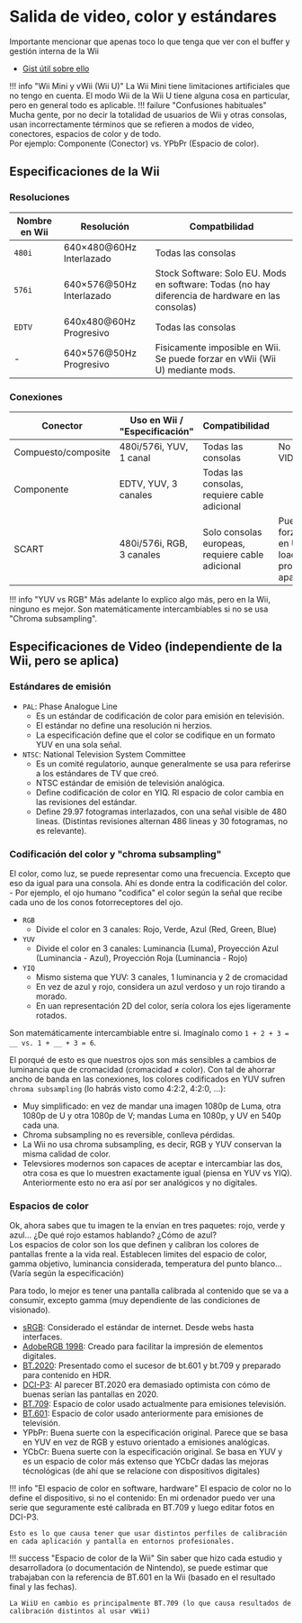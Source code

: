 # Salida de video, color y estándares

Importante mencionar que apenas toco lo que tenga que ver con el buffer y gestión interna de la Wii
- [Gist útil sobre ello](https://gist.github.com/vaguerant/eb9c7fba35f118ccb32c5df22b2b0f35)

!!! info "Wii Mini y vWii (Wii U)"
    La Wii Mini tiene limitaciones artificiales que no tengo en cuenta.
    El modo Wii de la Wii U tiene alguna cosa en particular, pero en general todo es aplicable.
!!! failure "Confusiones habituales"
    Mucha gente, por no decir la totalidad de usuarios de Wii y otras consolas, usan incorrectamente términos que se refieren a modos de video, conectores, espacios de color y de todo.  
    Por ejemplo: Componente (Conector) vs. YPbPr (Espacio de color).

## Especificaciones de la Wii

### Resoluciones
| Nombre en Wii | Resolución | Compatbilidad |
| ---           | ---        | ---   |
| ``480i``      | 640×480@60Hz Interlazado  | Todas las consolas
| ``576i``      | 640×576@50Hz Interlazado  | Stock Software: Solo EU. Mods en software: Todas (no hay diferencia de hardware en las consolas)
| ``EDTV``      | 640x480@60Hz Progresivo   | Todas las consolas
| -             | 640×576@50Hz Progresivo   | Fisicamente imposible en Wii. Se puede forzar en vWii (Wii U) mediante mods.

### Conexiones
| Conector | Uso en Wii / "Especificación"  | Compatibilidad    | Notas |
| ---      | ---                            | ---               | ---   |
| Compuesto/composite | 480i/576i, YUV, 1 canal     | Todas las consolas | No es S-VIDEO
| Componente          | EDTV, YUV, 3 canales        | Todas las consolas, requiere cable adicional |
| SCART               | 480i/576i, RGB, 3 canales   | Solo consolas europeas, requiere cable adicional | Puede forzarse 480p en USB loaders sin problemas aparentemente

!!! info "YUV vs RGB"
    Más adelante lo explico algo más, pero en la Wii, ninguno es mejor. Son matemáticamente intercambiables si no se usa "Chroma subsampling".

## Especificaciones de Video (independiente de la Wii, pero se aplica)

### Estándares de emisión
- ``PAL``: Phase Analogue Line
    - Es un estándar de codificación de color para emisión en televisión.
    - El estándar no define una resolución ni herzios.
    - La especificación define que el color se codifique en un formato YUV en una sola señal.
- ``NTSC``: National Television System Committee
    - Es un comité regulatorio, aunque generalmente se usa para referirse a los estándares de TV que creó.
    - NTSC estándar de emisión de televisión analógica.
    - Define codificación de color en YIQ. Rl espacio de color cambia en las revisiones del estándar.
    - Define 29.97 fotogramas interlazados, con una señal visible de 480 lineas. (Distintas revisiones alternan 486 lineas y 30 fotogramas, no es relevante).

### Codificación del color y "chroma subsampling"
El color, como luz, se puede representar como una frecuencia. Excepto que eso da igual para una consola. Ahí es donde entra la codificación del color.
    - Por ejemplo, el ojo humano "codifica" el color según la señal que recibe cada uno de los conos fotorreceptores del ojo.

- ``RGB``
    - Divide el color en 3 canales: Rojo, Verde, Azul (Red, Green, Blue)
- ``YUV``
    - Divide el color en 3 canales: Luminancia (Luma), Proyección Azul (Luminancia - Azul), Proyección Roja (Luminancia - Rojo)
- ``YIQ``
    - Mismo sistema que YUV: 3 canales, 1 luminancia y 2 de cromacidad
    - En vez de azul y rojo, considera un azul verdoso y un rojo tirando a morado.
    - En uan representación 2D del color, sería colora los ejes ligeramente rotados.

Son matemáticamente intercambiable entre si. Imagínalo como ``1 + 2 + 3 = __ vs. 1 + __ + 3 = 6``.

El porqué de esto es que nuestros ojos son más sensibles a cambios de luminancia que de cromacidad (cromacidad ≠ color).
Con tal de ahorrar ancho de banda en las conexiones, los colores codificados en YUV sufren ``chroma subsampling`` (lo habrás visto como 4:2:2, 4:2:0, ...):  

- Muy simplificado: en vez de mandar una imagen 1080p de Luma, otra 1080p de U y otra 1080p de V; mandas Luma en 1080p, y UV en 540p cada una.  
- Chroma subsampling no es reversible, conlleva pérdidas.  
- La Wii no usa chroma subsampling, es decir, RGB y YUV conservan la misma calidad de color.  
- Televsiores modernos son capaces de aceptar e intercambiar las dos, otra cosa es que lo muestren exactamente igual (piensa en YUV vs YIQ). Anteriormente esto no era así por ser analógicos y no digitales.  

### Espacios de color
Ok, ahora sabes que tu imagen te la envían en tres paquetes: rojo, verde y azul... ¿De qué rojo estamos hablando? ¿Cómo de azul?  
Los espacios de color son los que definen y calibran los colores de pantallas frente a la vida real. Establecen limites del espacio de color, gamma objetivo, luminancia considerada, temperatura del punto blanco... (Varía según la especificación)

Para todo, lo mejor es tener una pantalla calibrada al contenido que se va a consumir, excepto gamma (muy dependiente de las condiciones de visionado).

- [sRGB](https://www.color.org/chardata/rgb/srgb.xalter): Considerado el estándar de internet. Desde webs hasta interfaces.
- [AdobeRGB 1998](https://www.color.org/chardata/rgb/adobergb.xalter): Creado para facilitar la impresión de elementos digitales.
- [BT.2020](https://www.color.org/chardata/rgb/BT2020.xalter): Presentado como el sucesor de bt.601 y bt.709 y preparado para contenido en HDR.
- [DCI-P3](https://www.color.org/chardata/rgb/DCIP3.xalter): Al parecer BT.2020 era demasiado optimista con cómo de buenas serían las pantallas en 2020.
- [BT.709](https://www.color.org/chardata/rgb/BT709.xalter): Espacio de color usado actualmente para emisiones televisión.
- [BT.601](https://www.color.org/chardata/rgb/BT601.xalter): Espacio de color usado anteriormente para emisiones de televisión.
- YPbPr: Buena suerte con la especificación original. Parece que se basa en YUV en vez de RGB y estuvo orientado a emisiones analógicas.
- YCbCr: Buena suerte con la especificación original. Se basa en YUV y es un espacio de color más extenso que YCbCr dadas las mejoras técnológicas (de ahí que se relacione con dispositivos digitales)

!!! info "El espacio de color en software, hardware"
    El espacio de color no lo define el dispositivo, si no el contenido: En mi ordenador puedo ver una serie que seguramente esté calibrada en BT.709 y luego editar fotos en DCI-P3.  

    Esto es lo que causa tener que usar distintos perfiles de calibración en cada aplicación y pantalla en entornos profesionales.  

!!! success "Espacio de color de la Wii"
    Sin saber que hizo cada estudio y desarrolladora (o documentación de Nintendo), se puede estimar que trabajaban con la referencia de BT.601 en la Wii (basado en el resultado final y las fechas).  

    La WiiU en cambio es principalmente BT.709 (lo que causa resultados de calibración distintos al usar vWii)
